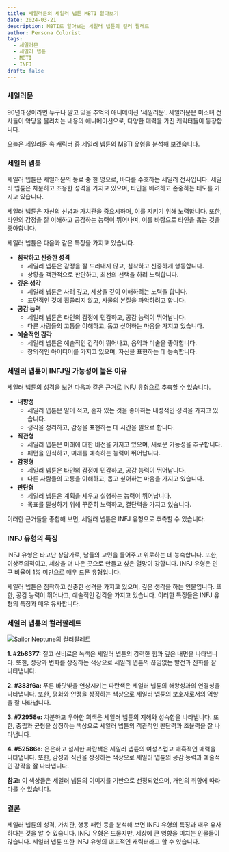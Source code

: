 ```yaml
---
title: 세일러문의 세일러 넵튠 MBTI 알아보기
date: 2024-03-21
description: MBTI로 알아보는 세일러 넵튠의 컬러 팔레트
author: Persona Colorist
tags:
  - 세일러문
  - 세일러 넵튠
  - MBTI
  - INFJ
draft: false
---
```


### 세일러문

90년대생이라면 누구나 알고 있을 추억의 애니메이션 '세일러문'. 세일러문은 미소녀 전사들이 악당을 물리치는 내용의 애니메이션으로, 다양한 매력을 가진 캐릭터들이 등장합니다.

오늘은 세일러문 속 캐릭터 중 세일러 넵튠의 MBTI 유형을 분석해 보겠습니다.

### 세일러 넵튠

세일러 넵튠은 세일러문의 동료 중 한 명으로, 바다를 수호하는 세일러 전사입니다. 세일러 넵튠은 차분하고 조용한 성격을 가지고 있으며, 타인을 배려하고 존중하는 태도를 가지고 있습니다.

세일러 넵튠은 자신의 신념과 가치관을 중요시하며, 이를 지키기 위해 노력합니다. 또한, 타인의 감정을 잘 이해하고 공감하는 능력이 뛰어나며, 이를 바탕으로 타인을 돕는 것을 좋아합니다.

세일러 넵튠은 다음과 같은 특징을 가지고 있습니다.

- **침착하고 신중한 성격**
    - 세일러 넵튠은 감정을 잘 드러내지 않고, 침착하고 신중하게 행동합니다.
    - 상황을 객관적으로 판단하고, 최선의 선택을 하려 노력합니다.
- **깊은 생각**
    - 세일러 넵튠은 사려 깊고, 세상을 깊이 이해하려는 노력을 합니다.
    - 표면적인 것에 휩쓸리지 않고, 사물의 본질을 파악하려고 합니다.
- **공감 능력**
    - 세일러 넵튠은 타인의 감정에 민감하고, 공감 능력이 뛰어납니다.
    - 다른 사람들의 고통을 이해하고, 돕고 싶어하는 마음을 가지고 있습니다.
- **예술적인 감각**
    - 세일러 넵튠은 예술적인 감각이 뛰어나고, 음악과 미술을 좋아합니다.
    - 창의적인 아이디어를 가지고 있으며, 자신을 표현하는 데 능숙합니다.

### 세일러 넵튠이 INFJ일 가능성이 높은 이유

세일러 넵튠의 성격을 보면 다음과 같은 근거로 INFJ 유형으로 추측할 수 있습니다.

- **내향성**
    - 세일러 넵튠은 말이 적고, 혼자 있는 것을 좋아하는 내성적인 성격을 가지고 있습니다.
    - 생각을 정리하고, 감정을 표현하는 데 시간을 필요로 합니다.
- **직관형**
    - 세일러 넵튠은 미래에 대한 비전을 가지고 있으며, 새로운 가능성을 추구합니다.
    - 패턴을 인식하고, 미래를 예측하는 능력이 뛰어납니다.
- **감정형**
    - 세일러 넵튠은 타인의 감정에 민감하고, 공감 능력이 뛰어납니다.
    - 다른 사람들의 고통을 이해하고, 돕고 싶어하는 마음을 가지고 있습니다.
- **판단형**
    - 세일러 넵튠은 계획을 세우고 실행하는 능력이 뛰어납니다.
    - 목표를 달성하기 위해 꾸준히 노력하고, 결단력을 가지고 있습니다.

이러한 근거들을 종합해 보면, 세일러 넵튠은 INFJ 유형으로 추측할 수 있습니다.

### INFJ 유형의 특징

INFJ 유형은 타고난 상담가로, 남들의 고민을 들어주고 위로하는 데 능숙합니다. 또한, 이상주의적이고, 세상을 더 나은 곳으로 만들고 싶은 열망이 강합니다. INFJ 유형은 인구 비율이 1% 미만으로 매우 드문 유형입니다.

세일러 넵튠은 침착하고 신중한 성격을 가지고 있으며, 깊은 생각을 하는 인물입니다. 또한, 공감 능력이 뛰어나고, 예술적인 감각을 가지고 있습니다. 이러한 특징들은 INFJ 유형의 특징과 매우 유사합니다.

### 세일러 넵튠의 컬러팔레트

![Sailor Neptune의 컬러팔레트](https://i.imgur.com/f8yAZrw.png#center)

**1. #2b8377:** 짙고 신비로운 녹색은 세일러 넵튠의 강력한 힘과 깊은 내면을 나타냅니다. 또한, 성장과 변화를 상징하는 색상으로 세일러 넵튠의 끊임없는 발전과 진화를 잘 나타냅니다.

**2. #383f6a:** 푸른 바닷빛을 연상시키는 파란색은 세일러 넵튠의 해왕성과의 연결성을 나타냅니다. 또한, 평화와 안정을 상징하는 색상으로 세일러 넵튠의 보호자로서의 역할을 잘 나타냅니다.

**3. #72958e:** 차분하고 우아한 회색은 세일러 넵튠의 지혜와 성숙함을 나타냅니다. 또한, 중립과 균형을 상징하는 색상으로 세일러 넵튠의 객관적인 판단력과 조율력을 잘 나타냅니다.

**4. #52586e:** 은은하고 섬세한 파란색은 세일러 넵튠의 여성스럽고 매혹적인 매력을 나타냅니다. 또한, 감성과 직관을 상징하는 색상으로 세일러 넵튠의 공감 능력과 예술적인 감각을 잘 나타냅니다.

**참고:** 이 색상들은 세일러 넵튠의 이미지를 기반으로 선정되었으며, 개인의 취향에 따라 다를 수 있습니다.

### 결론

세일러 넵튠의 성격, 가치관, 행동 패턴 등을 분석해 보면 INFJ 유형의 특징과 매우 유사하다는 것을 알 수 있습니다. INFJ 유형은 드물지만, 세상에 큰 영향을 미치는 인물들이 많습니다. 세일러 넵튠 또한 INFJ 유형의 대표적인 캐릭터라고 할 수 있습니다.


